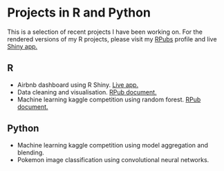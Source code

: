 # Projects in R and Python

This is a selection of recent projects I have been working on. For the rendered versions of my R projects, please visit my [RPubs](https://rpubs.com/blscottnz) profile and live [Shiny app.](https://bscottnz.shinyapps.io/Shiny/)

## R
- Airbnb dashboard using R Shiny. [Live app.](https://bscottnz.shinyapps.io/Shiny/)
- Data cleaning and visualisation. [RPub document.](https://rpubs.com/blscottnz/data_cleaning_and_viz)
- Machine learning kaggle competition using random forest. [RPub document.](https://rpubs.com/blscottnz/kaggle_comp)

## Python
- Machine learning kaggle competition using model aggregation and blending.
- Pokemon image classification using convolutional neural networks.
